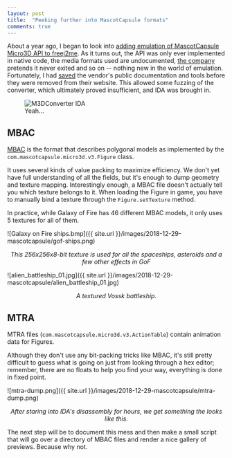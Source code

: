 ```yaml
---
layout: post
title:  "Peeking further into MascotCapsule formats"
comments: true
---
```


About a year ago, I began to look into [adding emulation of MascotCapsule Micro3D API to freej2me](https://github.com/hex007/freej2me/issues/27). As it turns out, the API was only ever implemented in native code, the media formats used are undocumented, [the company](https://www.hicorp.co.jp/en/) pretends it never exited and so on -- nothing new in the world of emulation. Fortunately, I had [saved](https://github.com/minexew/MascotCapsule_Archaeology/tree/master/Docs_Resources_SDK) the vendor's public documentation and tools before they were removed from their website. This allowed some fuzzing of the converter, which ultimately proved insufficient, and IDA was brought in.

<figure>
<img alt="M3DConverter IDA" src="{{ site.url }}/images/2018-12-29-mascotcapsule/ida.png">
<figcaption>Yeah...</figcaption>
</figure>

MBAC
----

[MBAC](https://github.com/minexew/MascotCapsule_Archaeology/blob/master/Format_Descriptions/MBAC.md) is the format that describes polygonal models as implemented by the `com.mascotcapsule.micro3d.v3.Figure` class.

It uses several kinds of value packing to maximize efficiency. We don't yet have full understanding of all the fields, but it's enough to dump geometry and texture mapping. Interestingly enough, a MBAC file doesn't actually tell you which texture belongs to it. When loading the Figure in game, you have to manually bind a texture through the `Figure.setTexture` method.

In practice, while Galaxy of Fire has 46 different MBAC models, it only uses 5 textures for all of them.

![Galaxy on Fire ships.bmp]({{ site.url }}/images/2018-12-29-mascotcapsule/gof-ships.png)
<center><i>This 256x256x8-bit texture is used for all the spaceships, asteroids and a few other effects in GoF</i></center>

![alien_battleship_01.jpg]({{ site.url }}/images/2018-12-29-mascotcapsule/alien_battleship_01.jpg)
<center><i>A textured Vossk battleship.</i></center>

MTRA
----

MTRA files (`com.mascotcapsule.micro3d.v3.ActionTable`) contain animation data for Figures.

Although they don't use any bit-packing tricks like MBAC, it's still pretty difficult to guess what is going on just from looking through a hex editor; remember, there are no floats to help you find your way, everything is done in fixed point.

![mtra-dump.png]({{ site.url }}/images/2018-12-29-mascotcapsule/mtra-dump.png)
<center><i>After staring into IDA's disassembly for hours, we get something the looks like this.</i></center>

The next step will be to document this mess and then make a small script that will go over a directory of MBAC files and render a nice gallery of previews. Because why not.
